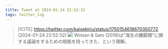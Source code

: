 ```yaml
---
title: Tweet at 2024-01-24 22:52:32
tags: twitter_log
---
```


> [!CITE] https://twitter.com/kaisekiriu/status/1750154618670350772 (2024-01-24 22:52:32)
> ![](https://twitter.com/kaisekiriu/status/1750154618670350772)
> Wolsan &amp; Sato (2019)は"海生の鰭脚類"に関する議論をするための根拠を持ってきた、という理解。
